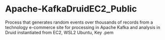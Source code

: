 # Apache-KafkaDruidEC2_Public

Process that generates random events over thousands of records from a technology e-commerce site for processing in Apache Kafka and analysis in Druid instantiated from EC2, WSL2 Ubuntu, Key .pem
